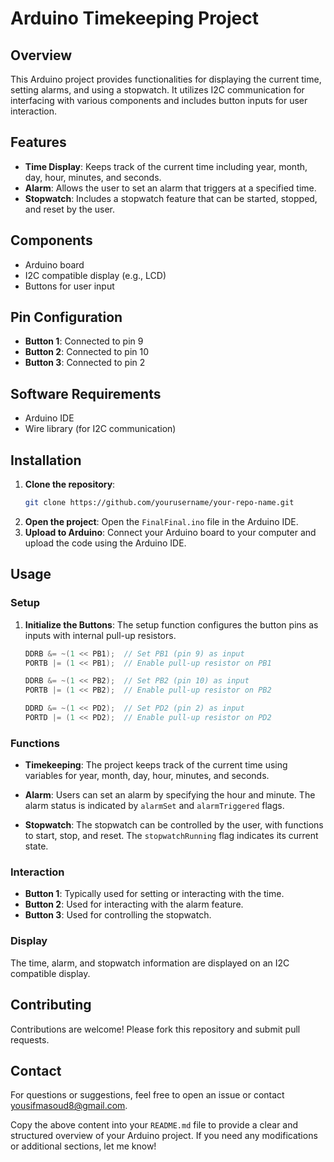 # Arduino Timekeeping Project

## Overview

This Arduino project provides functionalities for displaying the current time, setting alarms, and using a stopwatch. It utilizes I2C communication for interfacing with various components and includes button inputs for user interaction.

## Features

- **Time Display**: Keeps track of the current time including year, month, day, hour, minutes, and seconds.
- **Alarm**: Allows the user to set an alarm that triggers at a specified time.
- **Stopwatch**: Includes a stopwatch feature that can be started, stopped, and reset by the user.

## Components

- Arduino board
- I2C compatible display (e.g., LCD)
- Buttons for user input

## Pin Configuration

- **Button 1**: Connected to pin 9
- **Button 2**: Connected to pin 10
- **Button 3**: Connected to pin 2

## Software Requirements

- Arduino IDE
- Wire library (for I2C communication)

## Installation

1. **Clone the repository**:
   ```sh
   git clone https://github.com/yourusername/your-repo-name.git
   ```
2. **Open the project**:
   Open the `FinalFinal.ino` file in the Arduino IDE.
3. **Upload to Arduino**:
   Connect your Arduino board to your computer and upload the code using the Arduino IDE.

## Usage

### Setup

1. **Initialize the Buttons**:
   The setup function configures the button pins as inputs with internal pull-up resistors.
   ```cpp
   DDRB &= ~(1 << PB1);  // Set PB1 (pin 9) as input
   PORTB |= (1 << PB1);  // Enable pull-up resistor on PB1

   DDRB &= ~(1 << PB2);  // Set PB2 (pin 10) as input
   PORTB |= (1 << PB2);  // Enable pull-up resistor on PB2

   DDRD &= ~(1 << PD2);  // Set PD2 (pin 2) as input
   PORTD |= (1 << PD2);  // Enable pull-up resistor on PD2
   ```

### Functions

- **Timekeeping**:
  The project keeps track of the current time using variables for year, month, day, hour, minutes, and seconds.

- **Alarm**:
  Users can set an alarm by specifying the hour and minute. The alarm status is indicated by `alarmSet` and `alarmTriggered` flags.

- **Stopwatch**:
  The stopwatch can be controlled by the user, with functions to start, stop, and reset. The `stopwatchRunning` flag indicates its current state.

### Interaction

- **Button 1**: Typically used for setting or interacting with the time.
- **Button 2**: Used for interacting with the alarm feature.
- **Button 3**: Used for controlling the stopwatch.

### Display

The time, alarm, and stopwatch information are displayed on an I2C compatible display.

## Contributing

Contributions are welcome! Please fork this repository and submit pull requests.

## Contact

For questions or suggestions, feel free to open an issue or contact [yousifmasoud8@gmail.com](mailto:your-email@example.com).

Copy the above content into your `README.md` file to provide a clear and structured overview of your Arduino project. If you need any modifications or additional sections, let me know!
